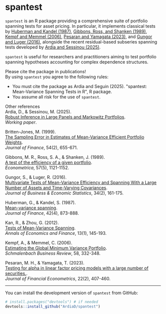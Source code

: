 # spantest

`spantest` is an R package providing a comprehensive suite of portfolio spanning tests for asset pricing. 
In particular, it implements classical tests by [Huberman and Kandel (1987)](https://doi.org/10.1111/j.1540-6261.1987.tb03917.x), 
[Gibbons, Ross, and Shanken (1989)](https://doi.org/10.2307/1913625), [Kempf and Memmel (2006)](https://doi.org/10.1007/BF03396737), 
[Pesaran and Yamagata (2023)](https://doi.org/10.1093/jjfinec/nbad002), and [Gungor and Luger (2016)](https://doi.org/10.1080/07350015.2015.1019510), 
alongside the recent residual-based subseries spanning tests developed by [Ardia and Sessinou (2025)](https://arxiv.org/pdf/2403.17127). 

`spantest` is useful for researchers and practitioners aiming to test portfolio spanning hypotheses accounting for complex dependence structures.

Please cite the package in publications!\
By using `spantest` you agree to the following rules:

-   You must cite the package as Ardia and Seguin (2025). "spantest: Mean-Variance Spanning Tests in R", R package.
-   You assume all risk for the use of `spantest`.

Other references\
Ardia, D., & Sessinou, M. (2025).  
[Robust Inference in Large Panels and Markowitz Portfolios](https://dx.doi.org/10.2139/ssrn.5033399).  
*Working paper*.

Britten-Jones, M. (1999).\
[The Sampling Error in Estimates of Mean-Variance Efficient Portfolio Weights](https://www.jstor.org/stable/2697722).\
*Journal of Finance*, 54(2), 655-671.

Gibbons, M. R., Ross, S. A., & Shanken, J. (1989).\
[A test of the efficiency of a given portfolio](https://doi.org/10.2307/1913625).\
*Econometrica*, 57(5), 1121-1152.

Gungor, S., & Luger, R. (2016).\
[Multivariate Tests of Mean-Variance Efficiency and Spanning With a Large Number of Assets and Time-Varying Covariances](https://doi.org/10.1080/07350015.2015.1019510).\
*Journal of Business & Economic Statistics*, 34(2), 161-175.

Huberman, G., & Kandel, S. (1987).\
[Mean-variance spanning](https://doi.org/10.1111/j.1540-6261.1987.tb03917.x).\
*Journal of Finance*, 42(4), 873-888.

Kan, R., & Zhou, G. (2012).\
[Tests of Mean-Variance Spanning](https://www-2.rotman.utoronto.ca/~kan/papers/span_AEF.pdf).\
*Annals of Economics and Finance*, 13(1), 145-193.

Kempf, A., & Memmel, C. (2006).\
[Estimating the Global Minimum Variance Portfolio](https://doi.org/10.1007/BF03396737).\
*Schmalenbach Business Review*, 58, 332-348.

Pesaran, M. H., & Yamagata, T. (2023).\
[Testing for alpha in linear factor pricing models with a large number of securities.](https://doi.org/10.1093/jjfinec/nbad002).\
*Journal of Financial Econometrics*, 22(2), 407-460.

------------------------------------------------------------------------

You can install the development version of `spantest` from GitHub:

``` r
# install.packages("devtools") # if needed
devtools::install_github("ArdiaD/spantest")
```
